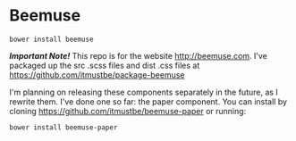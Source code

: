 Beemuse
=================

```shell
bower install beemuse
```

***Important Note!*** This repo is for the website http://beemuse.com.  I've packaged up the src .scss files and dist .css files at https://github.com/itmustbe/package-beemuse

I'm planning on releasing these components separately in the future, as I rewrite them.  I've done one so far: the paper component.  You can install by cloning https://github.com/itmustbe/beemuse-paper or running:

```shell
bower install beemuse-paper
```
